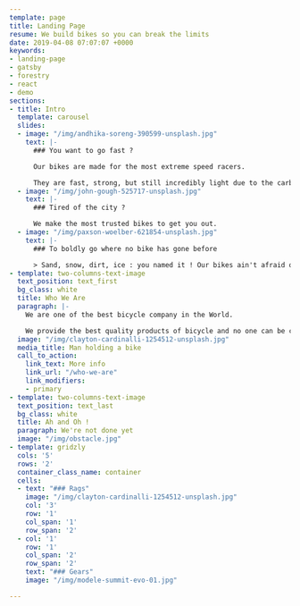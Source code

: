 ```yaml
---
template: page
title: Landing Page
resume: We build bikes so you can break the limits
date: 2019-04-08 07:07:07 +0000
keywords:
- landing-page
- gatsby
- forestry
- react
- demo
sections:
- title: Intro
  template: carousel
  slides:
  - image: "/img/andhika-soreng-390599-unsplash.jpg"
    text: |-
      ### You want to go fast ?

      Our bikes are made for the most extreme speed racers.

      They are fast, strong, but still incredibly light due to the carbon fiber used for their cadre.
  - image: "/img/john-gough-525717-unsplash.jpg"
    text: |-
      ### Tired of the city ?

      We make the most trusted bikes to get you out.
  - image: "/img/paxson-woelber-621854-unsplash.jpg"
    text: |-
      ### To boldly go where no bike has gone before

      > Sand, snow, dirt, ice : you named it ! Our bikes ain't afraid of nothing.
- template: two-columns-text-image
  text_position: text_first
  bg_class: white
  title: Who We Are
  paragraph: |-
    We are one of the best bicycle company in the World.

    We provide the best quality products of bicycle and no one can be compared by our service because we are the best and we will be. We deliver all the products with brand new quality and services. Any product is available in multiple colours so that they allways look great. We take very less delivery charge in comparison with other companies.
  image: "/img/clayton-cardinalli-1254512-unsplash.jpg"
  media_title: Man holding a bike
  call_to_action:
    link_text: More info
    link_url: "/who-we-are"
    link_modifiers:
    - primary
- template: two-columns-text-image
  text_position: text_last
  bg_class: white
  title: Ah and Oh !
  paragraph: We're not done yet
  image: "/img/obstacle.jpg"
- template: gridzly
  cols: '5'
  rows: '2'
  container_class_name: container
  cells:
  - text: "### Rags"
    image: "/img/clayton-cardinalli-1254512-unsplash.jpg"
    col: '3'
    row: '1'
    col_span: '1'
    row_span: '2'
  - col: '1'
    row: '1'
    col_span: '2'
    row_span: '2'
    text: "### Gears"
    image: "/img/modele-summit-evo-01.jpg"

---
```

